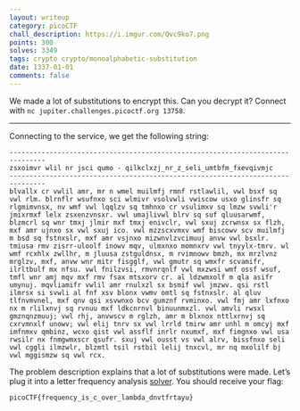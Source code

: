 ```yaml
---
layout: writeup
category: picoCTF
chall_description: https://i.imgur.com/Qvc9ko7.png
points: 300
solves: 3349
tags: crypto crypto/monoalphabetic-substitution
date: 1337-01-01
comments: false
---
```


We made a lot of substitutions to encrypt this. Can you decrypt it? Connect with `nc jupiter.challenges.picoctf.org 13758`.  

---

Connecting to the service, we get the following string:  
```
-------------------------------------------------------------------------------
zsxoimvr wlil nr jsci qumo - qilkclxzj_nr_z_seli_umtbfm_fxevqivmjc
-------------------------------------------------------------------------------
blvallx cr vwlil amr, mr n wmel muilmfj rmnf rstlawlil, vwl bsxf sq vwl rlm. blrnflr wsufnxo sci wlmivr vsolvwli vwiscow usxo glinsfr sq rlgmimvnsx, nv wmf vwl lqqlzv sq tmhnxo cr vsulimxv sq lmzw svwli'r jmixrmxf lelx zsxenzvnsxr. vwl umajlivwl blrv sq suf qluusarwmf, blzmcrl sq wnr tmxj jlmir mxf tmxj enivclr, vwl sxuj zcrwnsx sx flzh, mxf amr ujnxo sx vwl sxuj ico. vwl mzzscxvmxv wmf biscowv scv muilmfj m bsd sq fstnxslr, mxf amr vsjnxo mizwnvlzvcimuuj anvw vwl bsxlr. tmiusa rmv zisrr-uloolf inowv mqv, ulmxnxo momnxrv vwl tnyylx-tmrv. wl wmf rcxhlx zwllhr, m jluusa zstguldnsx, m rvimnowv bmzh, mx mrzlvnz mrglzv, mxf, anvw wnr mitr fisgglf, vwl gmutr sq wmxfr scvamifr, ilrltbulf mx nfsu. vwl fnilzvsi, rmvnrqnlf vwl mxzwsi wmf ossf wsuf, tmfl wnr amj mqv mxf rmv fsax mtsxorv cr. al ldzwmxolf m qla asifr umynuj. mqvliamifr vwlil amr rnulxzl sx bsmif vwl jmzwv. qsi rstl ilmrsx si svwli al fnf xsv blonx vwmv omtl sq fstnxslr. al qluv tlfnvmvnel, mxf qnv qsi xsvwnxo bcv gumznf rvminxo. vwl fmj amr lxfnxo nx m rlilxnvj sq rvnuu mxf ldkcnrnvl binuunmxzl. vwl amvli rwsxl gmznqnzmuuj; vwl rhj, anvwscv m rglzh, amr m blxnox nttlxrnvj sq cxrvmnxlf unowv; vwl elij tnrv sx vwl lrrld tmirw amr unhl m omcyj mxf imfnmxv qmbinz, wcxo qist vwl assflf inrlr nxumxf, mxf fimgnxo vwl usa rwsilr nx fnmgwmxscr qsufr. sxuj vwl ousst vs vwl alrv, bissfnxo seli vwl cggli ilmzwlr, blzmtl tsil rstbil lelij tnxcvl, mr nq mxolilf bj vwl mggismzw sq vwl rcx.
```

The problem description explains that a lot of substitutions were made. Let’s plug it into a letter frequency analysis [solver](https://www.guballa.de/substitution-solver). You should receive your flag:  

    picoCTF{frequency_is_c_over_lambda_dnvtfrtayu}

